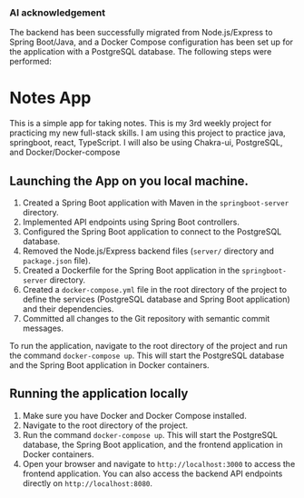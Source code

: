 ### AI acknowledgement

The backend has been successfully migrated from Node.js/Express to Spring Boot/Java, and a Docker Compose configuration has been set up for the application with a PostgreSQL database. The following steps were performed:

# Notes App
This is a simple app for taking notes. This is my 3rd weekly project for practicing my new full-stack skills. I am using this project to practice java, springboot, react, TypeScript. I will also be using Chakra-ui, PostgreSQL, and Docker/Docker-compose

## Launching the App on you local machine.

1.  Created a Spring Boot application with Maven in the `springboot-server` directory.
2.  Implemented API endpoints using Spring Boot controllers.
3.  Configured the Spring Boot application to connect to the PostgreSQL database.
4.  Removed the Node.js/Express backend files (`server/` directory and `package.json` file).
5.  Created a Dockerfile for the Spring Boot application in the `springboot-server` directory.
6.  Created a `docker-compose.yml` file in the root directory of the project to define the services (PostgreSQL database and Spring Boot application) and their dependencies.
7.  Committed all changes to the Git repository with semantic commit messages.

To run the application, navigate to the root directory of the project and run the command `docker-compose up`. This will start the PostgreSQL database and the Spring Boot application in Docker containers.

## Running the application locally

1.  Make sure you have Docker and Docker Compose installed.
2.  Navigate to the root directory of the project.
3.  Run the command `docker-compose up`. This will start the PostgreSQL database, the Spring Boot application, and the frontend application in Docker containers.
4.  Open your browser and navigate to `http://localhost:3000` to access the frontend application. You can also access the backend API endpoints directly on `http://localhost:8080`.

